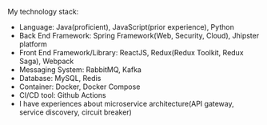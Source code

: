 My technology stack:
- Language: Java(proficient), JavaScript(prior experience), Python
- Back End Framework: Spring Framework(Web, Security, Cloud), Jhipster platform
- Front End Framework/Library: ReactJS, Redux(Redux Toolkit, Redux Saga), Webpack
- Messaging System: RabbitMQ, Kafka
- Database: MySQL, Redis
- Container: Docker, Docker Compose
- CI/CD tool: Github Actions
- I have experiences about microservice architecture(API gateway, service discovery, circuit breaker)
